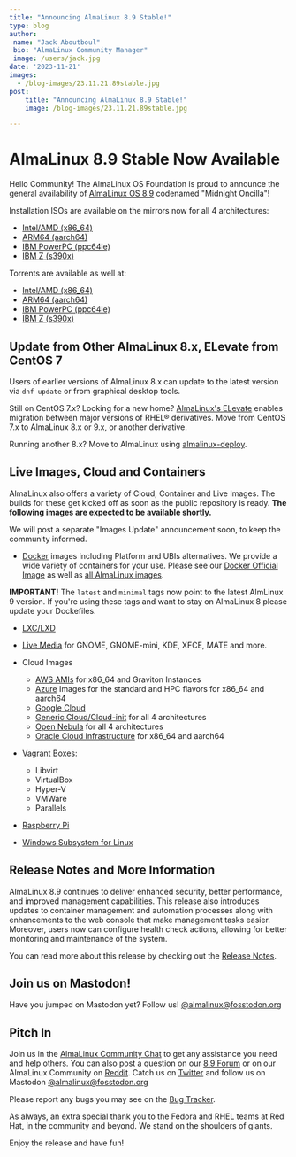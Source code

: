 ```yaml
---
title: "Announcing AlmaLinux 8.9 Stable!"
type: blog
author:
 name: "Jack Aboutboul"
 bio: "AlmaLinux Community Manager"
 image: /users/jack.jpg
date: '2023-11-21'
images:
  - /blog-images/23.11.21.89stable.jpg
post:
    title: "Announcing AlmaLinux 8.9 Stable!"
    image: /blog-images/23.11.21.89stable.jpg

---
```


# AlmaLinux 8.9 Stable Now Available 

Hello Сommunity! The AlmaLinux OS Foundation is proud to announce the general availability of [AlmaLinux OS 8.9](https://mirrors.almalinux.org/isos.html) codenamed "Midnight Oncilla"! 

Installation ISOs are available on the mirrors now for all 4 architectures:
* [Intel/AMD (x86_64)](https://mirrors.almalinux.org/isos/x86_64/8.9.html)
* [ARM64 (aarch64)](https://mirrors.almalinux.org/isos/aarch64/8.9.html)
* [IBM PowerPC (ppc64le)](https://mirrors.almalinux.org/isos/ppc64le/8.9.html)
* [IBM Z (s390x)](https://mirrors.almalinux.org/isos/s390x/8.9.html)

Torrents are available as well at:
* [Intel/AMD (x86_64)](https://repo.almalinux.org/almalinux/8.9/isos/x86_64/AlmaLinux-8.9-x86_64.torrent)
* [ARM64 (aarch64)](https://repo.almalinux.org/almalinux/8.9/isos/aarch64/AlmaLinux-8.9-aarch64.torrent)
* [IBM PowerPC (ppc64le)](https://repo.almalinux.org/almalinux/8.9/isos/ppc64le/AlmaLinux-8.9-ppc64le.torrent)
* [IBM Z (s390x)](https://repo.almalinux.org/almalinux/8.9/isos/s390x/AlmaLinux-8.9-s390x.torrent)

## Update from Other AlmaLinux 8.x, ELevate from CentOS 7
Users of earlier versions of AlmaLinux 8.x can update to the latest version via `dnf update` or from graphical desktop tools.

Still on CentOS 7.x? Looking for a new home? [AlmaLinux's ELevate](https://almalinux.org/elevate/) enables migration between major versions of RHEL® derivatives. Move from CentOS 7.x to AlmaLinux 8.x or 9.x, or another derivative.

Running another 8.x? Move to AlmaLinux using [almalinux-deploy](https://github.com/AlmaLinux/almalinux-deploy).


## Live Images, Cloud and Containers

AlmaLinux also offers a variety of Cloud, Container and Live Images. The builds for these get kicked off as soon as the public repository is ready. **The following images are expected to be available shortly.** 

We will post a separate "Images Update" announcement soon, to keep the community informed.

* [Docker](https://wiki.almalinux.org/containers/docker-images.html#about-almalinux-docker-images) images including Platform and UBIs alternatives. We provide a wide variety of containers for your use. Please see our [Docker Official Image](https://hub.docker.com/_/almalinux) as well as [all AlmaLinux images](https://hub.docker.com/u/almalinux). 

**IMPORTANT!** The `latest` and `minimal` tags now point to the latest AlmLinux 9 version. If you're using these tags and want to stay on AlmaLinux 8 please update your Dockefiles.

* [LXC/LXD](https://images.linuxcontainers.org/images/almalinux/) 

* [Live Media](https://wiki.almalinux.org/LiveMedia.html) for GNOME, GNOME-mini, KDE, XFCE, MATE and more.
* Cloud Images 
    * [AWS AMIs](https://wiki.almalinux.org/cloud/AWS.html) for x86_64 and Graviton Instances
    * [Azure](https://wiki.almalinux.org/cloud/Azure.html) Images for the standard and HPC flavors for x86_64 and aarch64 
    * [Google Cloud](https://wiki.almalinux.org/cloud/Google.html) 
    * [Generic Cloud/Cloud-init](https://wiki.almalinux.org/cloud/Generic-cloud-on-local.html) for all 4 architectures
    * [Open Nebula](https://wiki.almalinux.org/cloud/OpenNebula.html) for all 4 architectures
    * [Oracle Cloud Infrastructure](https://wiki.almalinux.org/cloud/OCI.html) for x86_64 and aarch64
* [Vagrant Boxes](https://app.vagrantup.com/almalinux):
    * Libvirt
    * VirtualBox
    * Hyper-V
    * VMWare
    * Parallels 

* [Raspberry Pi](https://wiki.almalinux.org/documentation/raspberry-pi.html)
* [Windows Subsystem for Linux](https://wiki.almalinux.org/documentation/wsl.html)

## Release Notes and More Information

AlmaLinux 8.9 continues to deliver enhanced security, better performance, and improved management capabilities. This release also introduces updates to container management and automation processes along with enhancements to the web console that make management tasks easier. Moreover, users now can configure health check actions, allowing for better monitoring and maintenance of the system.

You can read more about this release by checking out the [Release Notes](https://wiki.almalinux.org/release-notes/8.9.html).

## Join us on Mastodon!
Have you jumped on Mastodon yet? Follow us! [@almalinux@fosstodon.org](https://fosstodon.org/@almalinux)

## Pitch In

Join us in the [AlmaLinux Community Chat](https://chat.almalinux.org) to get any assistance you need and help others. You can also post a question on our [8.9 Forum](https://forums.almalinux.org/c/devel/8-9-stable/41) or on our AlmaLinux Community on [Reddit](https://reddit.com/r/almalinux). Catch us on [Twitter](https://twitter.com/almalinux) and follow us on Mastodon [@almalinux@fosstodon.org](https://fosstodon.org/@almalinux)

Please report any bugs you may see on the [Bug Tracker](https://bugs.almalinux.org/). 

As always, an extra special thank you to the Fedora and RHEL teams at Red Hat, in the community and beyond. We stand on the shoulders of giants.

Enjoy the release and have fun! 
